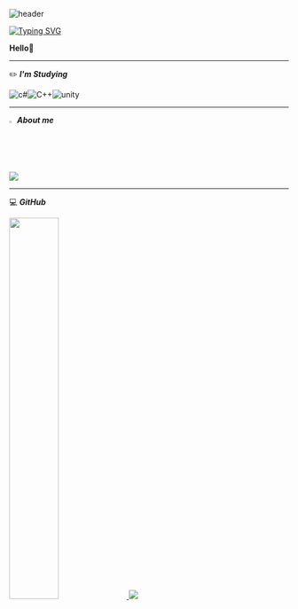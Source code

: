 ![header](https://capsule-render.vercel.app/api?type=waving&color=6994CDEE&text=&animation=twinkling&height=80)

[![Typing SVG](https://readme-typing-svg.demolab.com?font=Alkatra&weight=500&size=45&duration=4000&pause=3&color=6994CDEE&center=false&vCenter=false&multiline=true&repeat=true&width=1000&height=100&lines=Welcome+to+Yebin's+GitHub!👋)](https://git.io/typing-svg)
 
<div align="left">

 **Hello**👋

 ---

  ✏️ ***I'm Studying***
 
![c#](https://img.shields.io/badge/C%23-239120?style=for-the-badge&logo=c-sharp&logoColor=white)![C++](https://img.shields.io/badge/C%2B%2B-00599C?style=for-the-badge&logo=c%2B%2B&logoColor=white)![unity](https://img.shields.io/badge/Unity-100000?style=for-the-badge&logo=unity&logoColor=white)

</details>

---

  <img src="https://raw.githubusercontent.com/Tarikul-Islam-Anik/Animated-Fluent-Emojis/master/Emojis/Hand%20gestures/Eyes.png" alt="Eyes" width="2%" /> ***About me***

<a href="https://velog.io/@2yesempty/posts">
  <img src="https://img.shields.io/badge/VELOG-11B48A?style=flat-square&logo=Vimeo&logoColor=white&link=https://velog.io/@2yesempty/posts"/>
</a>

---

 💻 ***GitHub***

<a href="s">
  <img src="https://github-readme-stats.vercel.app/api?username=qls051&theme=tokyonight&show_icons=true" width="42%" />
</a>
<a href="s">
  <img src="https://github-readme-stats.vercel.app/api/top-langs/?username=qls051&exclude_repo=dkssud8150.github.io&layout=compact&theme=tokyonight" />
</a>
